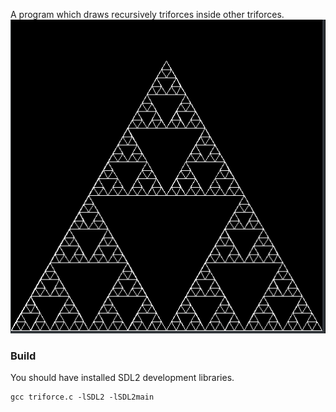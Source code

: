 A program which draws recursively triforces inside other triforces.
![png](screenshot.png)

### Build
You should have installed SDL2 development libraries.
```
gcc triforce.c -lSDL2 -lSDL2main
```
